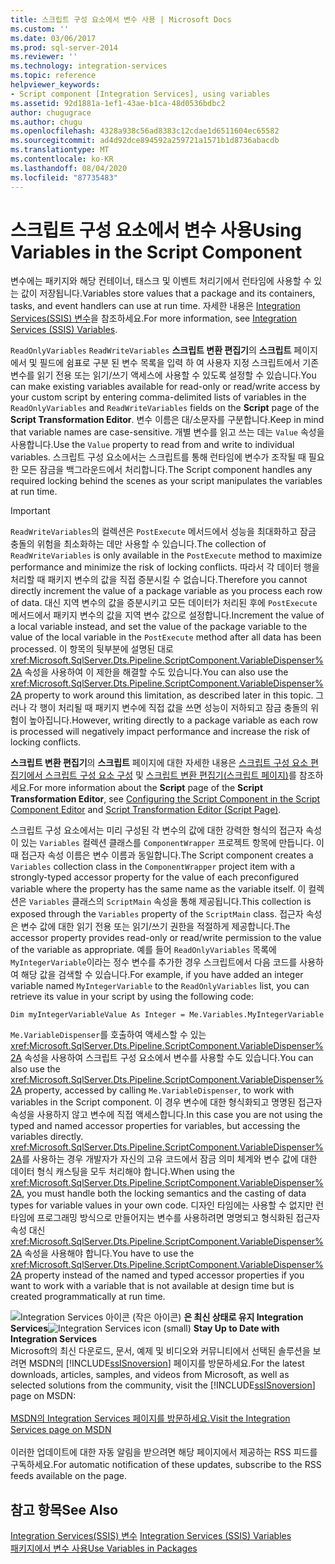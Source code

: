 ```yaml
---
title: 스크립트 구성 요소에서 변수 사용 | Microsoft Docs
ms.custom: ''
ms.date: 03/06/2017
ms.prod: sql-server-2014
ms.reviewer: ''
ms.technology: integration-services
ms.topic: reference
helpviewer_keywords:
- Script component [Integration Services], using variables
ms.assetid: 92d1881a-1ef1-43ae-b1ca-48d0536bdbc2
author: chugugrace
ms.author: chugu
ms.openlocfilehash: 4328a938c56ad8383c12cdae1d6511604ec65582
ms.sourcegitcommit: ad4d92dce894592a259721a1571b1d8736abacdb
ms.translationtype: MT
ms.contentlocale: ko-KR
ms.lasthandoff: 08/04/2020
ms.locfileid: "87735483"
---
```

# <a name="using-variables-in-the-script-component"></a><span data-ttu-id="57ef3-102">스크립트 구성 요소에서 변수 사용</span><span class="sxs-lookup"><span data-stu-id="57ef3-102">Using Variables in the Script Component</span></span>
  <span data-ttu-id="57ef3-103">변수에는 패키지와 해당 컨테이너, 태스크 및 이벤트 처리기에서 런타임에 사용할 수 있는 값이 저장됩니다.</span><span class="sxs-lookup"><span data-stu-id="57ef3-103">Variables store values that a package and its containers, tasks, and event handlers can use at run time.</span></span> <span data-ttu-id="57ef3-104">자세한 내용은 [Integration Services&#40;SSIS&#41; 변수](../../integration-services-ssis-variables.md)을 참조하세요.</span><span class="sxs-lookup"><span data-stu-id="57ef3-104">For more information, see [Integration Services &#40;SSIS&#41; Variables](../../integration-services-ssis-variables.md).</span></span>  
  
 <span data-ttu-id="57ef3-105">`ReadOnlyVariables` `ReadWriteVariables` **스크립트 변환 편집기**의 **스크립트** 페이지에서 및 필드에 쉼표로 구분 된 변수 목록을 입력 하 여 사용자 지정 스크립트에서 기존 변수를 읽기 전용 또는 읽기/쓰기 액세스에 사용할 수 있도록 설정할 수 있습니다.</span><span class="sxs-lookup"><span data-stu-id="57ef3-105">You can make existing variables available for read-only or read/write access by your custom script by entering comma-delimited lists of variables in the `ReadOnlyVariables` and `ReadWriteVariables` fields on the **Script** page of the **Script Transformation Editor**.</span></span> <span data-ttu-id="57ef3-106">변수 이름은 대/소문자를 구분합니다.</span><span class="sxs-lookup"><span data-stu-id="57ef3-106">Keep in mind that variable names are case-sensitive.</span></span> <span data-ttu-id="57ef3-107">개별 변수를 읽고 쓰는 데는 `Value` 속성을 사용합니다.</span><span class="sxs-lookup"><span data-stu-id="57ef3-107">Use the `Value` property to read from and write to individual variables.</span></span> <span data-ttu-id="57ef3-108">스크립트 구성 요소에서는 스크립트를 통해 런타임에 변수가 조작될 때 필요한 모든 잠금을 백그라운드에서 처리합니다.</span><span class="sxs-lookup"><span data-stu-id="57ef3-108">The Script component handles any required locking behind the scenes as your script manipulates the variables at run time.</span></span>  
  
> [!IMPORTANT]  
>  <span data-ttu-id="57ef3-109">`ReadWriteVariables`의 컬렉션은 `PostExecute` 메서드에서 성능을 최대화하고 잠금 충돌의 위험을 최소화하는 데만 사용할 수 있습니다.</span><span class="sxs-lookup"><span data-stu-id="57ef3-109">The collection of `ReadWriteVariables` is only available in the `PostExecute` method to maximize performance and minimize the risk of locking conflicts.</span></span> <span data-ttu-id="57ef3-110">따라서 각 데이터 행을 처리할 때 패키지 변수의 값을 직접 증분시킬 수 없습니다.</span><span class="sxs-lookup"><span data-stu-id="57ef3-110">Therefore you cannot directly increment the value of a package variable as you process each row of data.</span></span> <span data-ttu-id="57ef3-111">대신 지역 변수의 값을 증분시키고 모든 데이터가 처리된 후에 `PostExecute` 메서드에서 패키지 변수의 값을 지역 변수 값으로 설정합니다.</span><span class="sxs-lookup"><span data-stu-id="57ef3-111">Increment the value of a local variable instead, and set the value of the package variable to the value of the local variable in the `PostExecute` method after all data has been processed.</span></span> <span data-ttu-id="57ef3-112">이 항목의 뒷부분에 설명된 대로 <xref:Microsoft.SqlServer.Dts.Pipeline.ScriptComponent.VariableDispenser%2A> 속성을 사용하여 이 제한을 해결할 수도 있습니다.</span><span class="sxs-lookup"><span data-stu-id="57ef3-112">You can also use the <xref:Microsoft.SqlServer.Dts.Pipeline.ScriptComponent.VariableDispenser%2A> property to work around this limitation, as described later in this topic.</span></span> <span data-ttu-id="57ef3-113">그러나 각 행이 처리될 때 패키지 변수에 직접 값을 쓰면 성능이 저하되고 잠금 충돌의 위험이 높아집니다.</span><span class="sxs-lookup"><span data-stu-id="57ef3-113">However, writing directly to a package variable as each row is processed will negatively impact performance and increase the risk of locking conflicts.</span></span>  
  
 <span data-ttu-id="57ef3-114">**스크립트 변환 편집기**의 **스크립트** 페이지에 대한 자세한 내용은 [스크립트 구성 요소 편집기에서 스크립트 구성 요소 구성](configuring-the-script-component-in-the-script-component-editor.md) 및 [스크립트 변환 편집기&#40;스크립트 페이지&#41;](../../script-transformation-editor-script-page.md)를 참조하세요.</span><span class="sxs-lookup"><span data-stu-id="57ef3-114">For more information about the **Script** page of the **Script Transformation Editor**, see [Configuring the Script Component in the Script Component Editor](configuring-the-script-component-in-the-script-component-editor.md) and [Script Transformation Editor &#40;Script Page&#41;](../../script-transformation-editor-script-page.md).</span></span>  
  
 <span data-ttu-id="57ef3-115">스크립트 구성 요소에서는 미리 구성된 각 변수의 값에 대한 강력한 형식의 접근자 속성이 있는 `Variables` 컬렉션 클래스를 `ComponentWrapper` 프로젝트 항목에 만듭니다. 이때 접근자 속성 이름은 변수 이름과 동일합니다.</span><span class="sxs-lookup"><span data-stu-id="57ef3-115">The Script component creates a `Variables` collection class in the `ComponentWrapper` project item with a strongly-typed accessor property for the value of each preconfigured variable where the property has the same name as the variable itself.</span></span> <span data-ttu-id="57ef3-116">이 컬렉션은 `Variables` 클래스의 `ScriptMain` 속성을 통해 제공됩니다.</span><span class="sxs-lookup"><span data-stu-id="57ef3-116">This collection is exposed through the `Variables` property of the `ScriptMain` class.</span></span> <span data-ttu-id="57ef3-117">접근자 속성은 변수 값에 대한 읽기 전용 또는 읽기/쓰기 권한을 적절하게 제공합니다.</span><span class="sxs-lookup"><span data-stu-id="57ef3-117">The accessor property provides read-only or read/write permission to the value of the variable as appropriate.</span></span> <span data-ttu-id="57ef3-118">예를 들어 `ReadOnlyVariables` 목록에 `MyIntegerVariable`이라는 정수 변수를 추가한 경우 스크립트에서 다음 코드를 사용하여 해당 값을 검색할 수 있습니다.</span><span class="sxs-lookup"><span data-stu-id="57ef3-118">For example, if you have added an integer variable named `MyIntegerVariable` to the `ReadOnlyVariables` list, you can retrieve its value in your script by using the following code:</span></span>  
  
 `Dim myIntegerVariableValue As Integer = Me.Variables.MyIntegerVariable`  
  
 <span data-ttu-id="57ef3-119">`Me.VariableDispenser`를 호출하여 액세스할 수 있는 <xref:Microsoft.SqlServer.Dts.Pipeline.ScriptComponent.VariableDispenser%2A> 속성을 사용하여 스크립트 구성 요소에서 변수를 사용할 수도 있습니다.</span><span class="sxs-lookup"><span data-stu-id="57ef3-119">You can also use the <xref:Microsoft.SqlServer.Dts.Pipeline.ScriptComponent.VariableDispenser%2A> property, accessed by calling `Me.VariableDispenser`, to work with variables in the Script component.</span></span> <span data-ttu-id="57ef3-120">이 경우 변수에 대한 형식화되고 명명된 접근자 속성을 사용하지 않고 변수에 직접 액세스합니다.</span><span class="sxs-lookup"><span data-stu-id="57ef3-120">In this case you are not using the typed and named accessor properties for variables, but accessing the variables directly.</span></span> <span data-ttu-id="57ef3-121"><xref:Microsoft.SqlServer.Dts.Pipeline.ScriptComponent.VariableDispenser%2A>를 사용하는 경우 개발자가 자신의 고유 코드에서 잠금 의미 체계와 변수 값에 대한 데이터 형식 캐스팅을 모두 처리해야 합니다.</span><span class="sxs-lookup"><span data-stu-id="57ef3-121">When using the <xref:Microsoft.SqlServer.Dts.Pipeline.ScriptComponent.VariableDispenser%2A>, you must handle both the locking semantics and the casting of data types for variable values in your own code.</span></span> <span data-ttu-id="57ef3-122">디자인 타임에는 사용할 수 없지만 런타임에 프로그래밍 방식으로 만들어지는 변수를 사용하려면 명명되고 형식화된 접근자 속성 대신 <xref:Microsoft.SqlServer.Dts.Pipeline.ScriptComponent.VariableDispenser%2A> 속성을 사용해야 합니다.</span><span class="sxs-lookup"><span data-stu-id="57ef3-122">You have to use the <xref:Microsoft.SqlServer.Dts.Pipeline.ScriptComponent.VariableDispenser%2A> property instead of the named and typed accessor properties if you want to work with a variable that is not available at design time but is created programmatically at run time.</span></span>  
  
<span data-ttu-id="57ef3-123">![Integration Services 아이콘 (작은 아이콘)](../../media/dts-16.gif "Integration Services 아이콘(작은 아이콘)")  **은 최신 상태로 유지 Integration Services**</span><span class="sxs-lookup"><span data-stu-id="57ef3-123">![Integration Services icon (small)](../../media/dts-16.gif "Integration Services icon (small)")  **Stay Up to Date with Integration Services**</span></span><br /> <span data-ttu-id="57ef3-124">Microsoft의 최신 다운로드, 문서, 예제 및 비디오와 커뮤니티에서 선택된 솔루션을 보려면 MSDN의 [!INCLUDE[ssISnoversion](../../../includes/ssisnoversion-md.md)] 페이지를 방문하세요.</span><span class="sxs-lookup"><span data-stu-id="57ef3-124">For the latest downloads, articles, samples, and videos from Microsoft, as well as selected solutions from the community, visit the [!INCLUDE[ssISnoversion](../../../includes/ssisnoversion-md.md)] page on MSDN:</span></span><br /><br /> [<span data-ttu-id="57ef3-125">MSDN의 Integration Services 페이지를 방문하세요.</span><span class="sxs-lookup"><span data-stu-id="57ef3-125">Visit the Integration Services page on MSDN</span></span>](https://go.microsoft.com/fwlink/?LinkId=136655)<br /><br /> <span data-ttu-id="57ef3-126">이러한 업데이트에 대한 자동 알림을 받으려면 해당 페이지에서 제공하는 RSS 피드를 구독하세요.</span><span class="sxs-lookup"><span data-stu-id="57ef3-126">For automatic notification of these updates, subscribe to the RSS feeds available on the page.</span></span>  
  
## <a name="see-also"></a><span data-ttu-id="57ef3-127">참고 항목</span><span class="sxs-lookup"><span data-stu-id="57ef3-127">See Also</span></span>  
 <span data-ttu-id="57ef3-128">[Integration Services&#40;SSIS&#41; 변수](../../integration-services-ssis-variables.md) </span><span class="sxs-lookup"><span data-stu-id="57ef3-128">[Integration Services &#40;SSIS&#41; Variables](../../integration-services-ssis-variables.md) </span></span>  
 [<span data-ttu-id="57ef3-129">패키지에서 변수 사용</span><span class="sxs-lookup"><span data-stu-id="57ef3-129">Use Variables in Packages</span></span>](../../use-variables-in-packages.md)  
  
  
